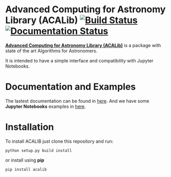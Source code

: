 # Advanced Computing for Astronomy Library (ACALib) [![Build Status](https://travis-ci.org/ChileanVirtualObservatory/acalib.svg?branch=master)](https://travis-ci.org/ChileanVirtualObservatory/acalib) [![Documentation Status](https://readthedocs.org/projects/acalib/badge/?version=latest)](http://acalib.readthedocs.io/en/latest/?badge=latest)

[**Advanced Computing for Astronomy Library (ACALib)**](http://acalib.readthedocs.io/) is a package with state of the art Algorithms for Astronomers. 
 
It is intended to have a simple interface and compatibility with Jupyter Notebooks.

# Documentation and Examples
The lastest documentation can be found in [here](http://acalib.readthedocs.io/). And we have some **Jupyter Notebooks** examples in [here](https://github.com/ChileanVirtualObservatory/notebooks).

# Installation

To install ACALIB just clone this repository and run:
```
python setup.py build install
```
or install using **pip**
```
pip install acalib
```



